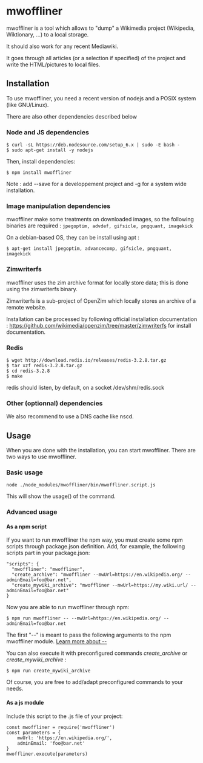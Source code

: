# mwoffliner
mwoffliner is a tool which allows to "dump" a Wikimedia project (Wikipedia, Wiktionary, ...) to a local storage.

It should also work for any recent Mediawiki.

It goes through all articles (or a selection if specified) of the project and write the HTML/pictures to local files.

## Installation

To use mwoffliner, you need a recent version of nodejs and a POSIX system (like GNU/Linux).

There are also other dependencies described below

### Node and JS dependencies

```
$ curl -sL https://deb.nodesource.com/setup_6.x | sudo -E bash -
$ sudo apt-get install -y nodejs
```

Then, install dependencies:

```
$ npm install mwoffliner
```
Note : add --save for a developpement project and -g for a system wide installation.

### Image manipulation dependencies

mwoffliner make some treatments on downloaded images, so the following binaries are required : `jpegoptim, advdef, gifsicle, pngquant, imagekick`

On a debian-based OS, they can be install using apt :

```
$ apt-get install jpegoptim, advancecomp, gifsicle, pngquant, imagekick
```

### Zimwriterfs

mwoffliner uses the zim archive format for locally store data; this is done using the zimwriterfs binary.

Zimwriterfs is a sub-project of OpenZim which locally stores an archive of a remote website.

Installation can be processed by following official installation documentation : https://github.com/wikimedia/openzim/tree/master/zimwriterfs for install documentation.

### Redis
```
$ wget http://download.redis.io/releases/redis-3.2.8.tar.gz
$ tar xzf redis-3.2.8.tar.gz
$ cd redis-3.2.8
$ make
```
redis should listen, by default, on a socket /dev/shm/redis.sock

### Other (optionnal) dependencies

We also recommend to use a DNS cache like nscd.

## Usage

When you are done with the installation, you can start mwoffliner. There are two ways to use mwoffliner.

### Basic usage

    node ./node_modules/mwoffliner/bin/mwoffliner.script.js

This will show the usage() of the command.

### Advanced usage

#### As a npm script

If you want to run mwoffliner the npm way, you must create some npm scripts through package.json definition. Add, for example, the following scripts part in your package.json:

```
"scripts": {
  "mwoffliner": "mwoffliner",
  "create_archive": "mwoffliner --mwUrl=https://en.wikipedia.org/ --adminEmail=foo@bar.net",
  "create_mywiki_archive": "mwoffliner --mwUrl=https://my.wiki.url/ --adminEmail=foo@bar.net"
}
```

Now you are able to run mwoffliner through npm:

```
$ npm run mwoffliner -- --mwUrl=https://en.wikipedia.org/ --adminEmail=foo@bar.net
```
The first "--" is meant to pass the following arguments to the npm mwoffliner module. [Learn more about --](http://unix.stackexchange.com/questions/52167/what-does-mean-in-linux-unix-command-line)

You can also execute it with preconfigured commands *create_archive* or *create_mywiki_archive* :

```
$ npm run create_mywiki_archive
```

Of course, you are free to add/adapt preconfigured commands to your needs.

#### As a js module

Include this script to the .js file of your project:

```
const mwoffliner = require('mwoffliner')
const parameters = {
    mwUrl: 'https://en.wikipedia.org/',
    adminEmail: 'foo@bar.net'
}
mwoffliner.execute(parameters)
```
